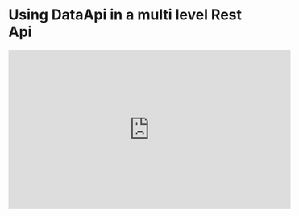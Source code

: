 ﻿# Using DataApi in a multi level Rest Api

<iframe width="560" height="315" src="https://www.youtube.com/embed/srwzozN1hOs" frameborder="0" allow="autoplay; encrypted-media" allowfullscreen></iframe>